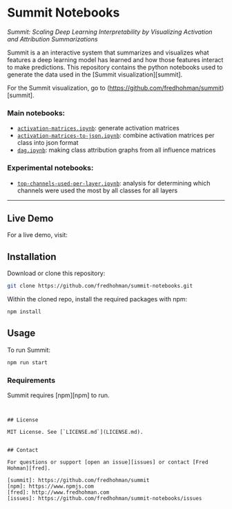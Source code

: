 # Summit Notebooks

*Summit: Scaling Deep Learning Interpretability by Visualizing Activation and Attribution Summarizations*

Summit is a an interactive system that summarizes and visualizes what features a deep learning model has learned and how those features interact to make predictions.
This repository contains the python notebooks used to generate the data used in the [Summit visualization][summit].

For the Summit visualization, go to (https://github.com/fredhohman/summit)[summit].

### Main notebooks:

* [`activation-matrices.ipynb`](activation-matrices.ipynb): generate activation matrices
* [`activation-matrices-to-json.ipynb`](activation-matrices-to-json.ipynb): combine activation matrices per class into json format
* [`dag.ipynb`](dag.ipynb): making class attribution graphs from all influence matrices


### Experimental notebooks:

* [`top-channels-used-per-layer.ipynb`](top-channels-used-per-layer.ipynb): analysis for determining which channels were used the most by all classes for all layers

***

## Live Demo

For a live demo, visit: 


## Installation

Download or clone this repository:

```bash
git clone https://github.com/fredhohman/summit-notebooks.git
```

Within the cloned repo, install the required packages with npm:

```bash
npm install
```


## Usage

To run Summit:

```bash
npm run start
```


### Requirements

Summit requires [npm][npm] to run.

```


## License

MIT License. See [`LICENSE.md`](LICENSE.md).


## Contact

For questions or support [open an issue][issues] or contact [Fred Hohman][fred].

[summit]: https://github.com/fredhohman/summit
[npm]: https://www.npmjs.com
[fred]: http://www.fredhohman.com
[issues]: https://github.com/fredhohman/summit-notebooks/issues
